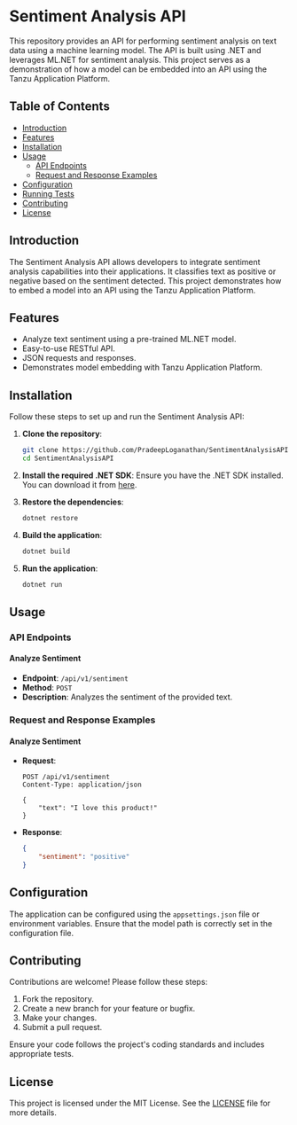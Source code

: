 
# Sentiment Analysis API

This repository provides an API for performing sentiment analysis on text data using a machine learning model. The API is built using .NET and leverages ML.NET for sentiment analysis. This project serves as a demonstration of how a model can be embedded into an API using the Tanzu Application Platform.

## Table of Contents

- [Introduction](#introduction)
- [Features](#features)
- [Installation](#installation)
- [Usage](#usage)
  - [API Endpoints](#api-endpoints)
  - [Request and Response Examples](#request-and-response-examples)
- [Configuration](#configuration)
- [Running Tests](#running-tests)
- [Contributing](#contributing)
- [License](#license)

## Introduction

The Sentiment Analysis API allows developers to integrate sentiment analysis capabilities into their applications. It classifies text as positive or negative based on the sentiment detected. This project demonstrates how to embed a model into an API using the Tanzu Application Platform.

## Features

- Analyze text sentiment using a pre-trained ML.NET model.
- Easy-to-use RESTful API.
- JSON requests and responses.
- Demonstrates model embedding with Tanzu Application Platform.

## Installation

Follow these steps to set up and run the Sentiment Analysis API:

1. **Clone the repository**:
    ```bash
    git clone https://github.com/PradeepLoganathan/SentimentAnalysisAPI.git
    cd SentimentAnalysisAPI
    ```

2. **Install the required .NET SDK**:
    Ensure you have the .NET SDK installed. You can download it from [here](https://dotnet.microsoft.com/download).

3. **Restore the dependencies**:
    ```bash
    dotnet restore
    ```

4. **Build the application**:
    ```bash
    dotnet build
    ```

5. **Run the application**:
    ```bash
    dotnet run
    ```

## Usage

### API Endpoints

#### Analyze Sentiment

- **Endpoint**: `/api/v1/sentiment`
- **Method**: `POST`
- **Description**: Analyzes the sentiment of the provided text.

### Request and Response Examples

#### Analyze Sentiment

- **Request**:
    ```http
    POST /api/v1/sentiment
    Content-Type: application/json

    {
        "text": "I love this product!"
    }
    ```

- **Response**:
    ```json
    {
        "sentiment": "positive"
    }
    ```

## Configuration

The application can be configured using the `appsettings.json` file or environment variables. Ensure that the model path is correctly set in the configuration file.

## Contributing

Contributions are welcome! Please follow these steps:

1. Fork the repository.
2. Create a new branch for your feature or bugfix.
3. Make your changes.
4. Submit a pull request.

Ensure your code follows the project's coding standards and includes appropriate tests.

## License

This project is licensed under the MIT License. See the [LICENSE](LICENSE) file for more details.
